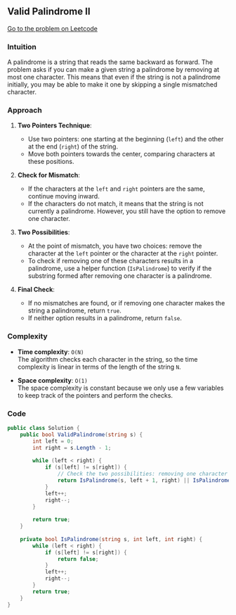 ## Valid Palindrome II

[Go to the problem on Leetcode](https://leetcode.com/problems/valid-palindrome-ii)

### Intuition
A palindrome is a string that reads the same backward as forward. The problem asks if you can make a given string a palindrome by removing at most one character. This means that even if the string is not a palindrome initially, you may be able to make it one by skipping a single mismatched character.

### Approach
1. **Two Pointers Technique**:
   - Use two pointers: one starting at the beginning (`left`) and the other at the end (`right`) of the string.
   - Move both pointers towards the center, comparing characters at these positions.

2. **Check for Mismatch**:
   - If the characters at the `left` and `right` pointers are the same, continue moving inward.
   - If the characters do not match, it means that the string is not currently a palindrome. However, you still have the option to remove one character.

3. **Two Possibilities**:
   - At the point of mismatch, you have two choices: remove the character at the `left` pointer or the character at the `right` pointer.
   - To check if removing one of these characters results in a palindrome, use a helper function (`IsPalindrome`) to verify if the substring formed after removing one character is a palindrome.

4. **Final Check**:
   - If no mismatches are found, or if removing one character makes the string a palindrome, return `true`.
   - If neither option results in a palindrome, return `false`.

### Complexity
- **Time complexity**: `O(N)`  
  The algorithm checks each character in the string, so the time complexity is linear in terms of the length of the string `N`.
  
- **Space complexity**: `O(1)`  
  The space complexity is constant because we only use a few variables to keep track of the pointers and perform the checks.

### Code

```csharp
public class Solution {
    public bool ValidPalindrome(string s) {
        int left = 0;
        int right = s.Length - 1;
        
        while (left < right) {
            if (s[left] != s[right]) {
                // Check the two possibilities: removing one character from either end
                return IsPalindrome(s, left + 1, right) || IsPalindrome(s, left, right - 1);
            }
            left++;
            right--;
        }
        
        return true;
    }
    
    private bool IsPalindrome(string s, int left, int right) {
        while (left < right) {
            if (s[left] != s[right]) {
                return false;
            }
            left++;
            right--;
        }
        return true;
    }
}